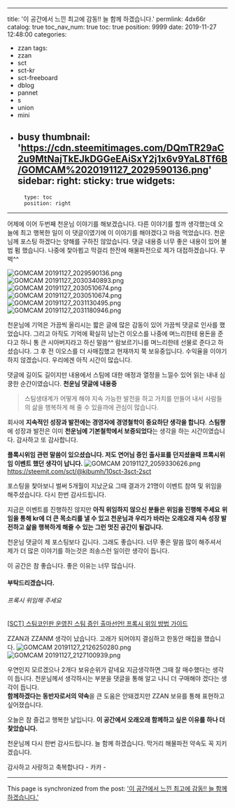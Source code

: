 
---
title: '이 공간에서 느낀 최고에 감동!! 늘 함께 하겠습니다.'
permlink: 4dx66r
catalog: true
toc_nav_num: true
toc: true
position: 9999
date: 2019-11-27 12:48:00
categories:
- zzan
tags:
- zzan
- sct
- sct-kr
- sct-freeboard
- dblog
- pannet
- s
- union
- mini
- busy
thumbnail: 'https://cdn.steemitimages.com/DQmTR29aC2u9MtNajTkEJkDGGeEAiSxY2j1x6v9YaL8Tf6B/GOMCAM%2020191127_2029590136.png'
sidebar:
    right:
        sticky: true
widgets:
    -
        type: toc
        position: right
---


어제에 이어 두번째  천운님 이야기를 해보겠습니다. 
다른 이야기를 할까 생각했는데 오늘에 최고 행복한  일이
이 댓글이였기에 이 이야기를 해야겠다고 마음 먹었습니다. 
천운님께  포스팅 하겠다는 양해를 구하진 않았습니다.
댓글 내용중 너무 좋은 내용이 있어 불법 펌 했습니다. 
나중에 찿아뵙고 막걸리 한잔에 해물파전으로 제가 
대접하겠습니다. 꾸벅^^
 

![GOMCAM 20191127_2029590136.png](https://cdn.steemitimages.com/DQmTR29aC2u9MtNajTkEJkDGGeEAiSxY2j1x6v9YaL8Tf6B/GOMCAM%2020191127_2029590136.png)![GOMCAM 20191127_2030340893.png](https://cdn.steemitimages.com/DQmNMdCaQHithtTy1PQTVNBWnjR5G326okRjQ38HohBhF3e/GOMCAM%2020191127_2030340893.png)![GOMCAM 20191127_2030510674.png](https://cdn.steemitimages.com/DQma1HN9FqFwGu1vBs192RCUteAUyeyawMo1tBEcMEqPzqN/GOMCAM%2020191127_2030510674.png)![GOMCAM 20191127_2030510674.png](https://cdn.steemitimages.com/DQma1HN9FqFwGu1vBs192RCUteAUyeyawMo1tBEcMEqPzqN/GOMCAM%2020191127_2030510674.png)![GOMCAM 20191127_2031130495.png](https://cdn.steemitimages.com/DQmao35edRjG8xg5UyLgnDDbknMwKaTvax4AzSGaxRCBqmF/GOMCAM%2020191127_2031130495.png)![GOMCAM 20191127_2031180946.png](https://cdn.steemitimages.com/DQmao35edRjG8xg5UyLgnDDbknMwKaTvax4AzSGaxRCBqmF/GOMCAM%2020191127_2031180946.png)

천운님에 기억은 가끔씩 올리시는 짧은 글에 많은 감동이 있어
가끔씩 댓글로 인사를 했었습니다. 
그리고 아직도 기억에 확실히 남는건 이오스를 나중에 며느리한테 
용돈을 준다고 하니 통 큰 시아버지라고 하신 말씀^^
람보르기니를 며느리한테 선물로 준다고 하셨습니다.
그 후 전 이오스를 더 사매집했고  현재까지 쭉 보유중입니다. 
수익율을 이야기 하지 않겠습니다.  우리에겐 아직 시간이 많습니다.

댓글에 길이도 길이지만 내용에서 스팀에 대한 애정과 열정을 
느낄수 있어 읽는 내내 심쿵한 순간이였습니다. 
**천운님 댓글에 내용중**
>스팀생태계가 어떻게 해야 지속 가능한 발전을 하고
가치를 만들어 내서 사람들의 삶을 행복하게 해 줄 수 있을까에
관심이 많습니다.  

회사에  **지속적인 성장과 발전에는 경영자에 경영철학이 중요하단 
생각을 합니다**.  **스팀짱**에 성장과 발전은 이미 **천운님에 기본철학에서
보증되었다**는 생각을 하는 시간이였습니다. 감사하고 또 감사합니다.

**플록시위임 관련 말씀이 있으셨습니다. 
저도 연어님 증인 출사표를 던지셨을때  프록시위임 
이벤트 했던 생각이 납니다.**
![GOMCAM 20191127_2059330626.png](https://cdn.steemitimages.com/DQmTRP632Lp35zi8msvu5w2nTJpvwcaqikd2s6pignu1nBk/GOMCAM%2020191127_2059330626.png) 
https://steemit.com/sct/@kibumh/10sct-3sct-2sct

포스팅을 찿아보니 벌써 5개월이 지났군요
그때 결과가 21명이 이벤트 참여 및 위임을 해주셨습니다.
다시 한번 감사드립니다. 

지금은 이벤트를 진행하진 않지만 **아직 위임하지 않으신
분들은 위임을 진행해 주세요**
**위임을 통해 kr에 더 큰 목소리를 낼 수 있고 천운님과 우리가 
바라는 오래오래 지속 성장 발전하고 삶을 행복하게 해줄 수
있는 그런 멋진 공간이 될겁니다.**

천운님 댓글이 제 포스팅보다 깁니다. 
그래도 좋습니다. 너무 좋은 말씀 많이 해주셔서 
제가 더 많은 이야기를 하는것은 죄송스런 일이란 생각이 듭니다.

이 공간은 참 좋습니다. 좋은 이유는 너무 많습니다. 

#### 부탁드리겠습니다. 
###### 프록시 위임해 주세요
[[SCT] 스팀코인판 운영진 스팀 증인 출마선언! 프록시 위임 방법 가이드](https://www.steemcoinpan.com/sct/@donekim/mfxim-sct)




ZZAN과 ZZANM 생각이 났습니다. 
고래가 되어야지 결심하고 한동안  매집을 했습니다. 
![GOMCAM 20191127_2126250280.png](https://cdn.steemitimages.com/DQmPjWuzAoB49TFmBcmeXsvhrwxKEUQ6Z5NmbMXErEnWfDj/GOMCAM%2020191127_2126250280.png)
![GOMCAM 20191127_2127100939.png](https://cdn.steemitimages.com/DQmX8KQYDu12BbAH4ipMG6RQ9HRCRFvsafeX9UPUZui9Urp/GOMCAM%2020191127_2127100939.png)
 
우연인지 모르겠으나 2개다 보유순위가 같네요
지금생각하면 그때 잘 매수했다는 생각이 듭니다. 
천운님께서 생각하시는 부분을 댓글을 통해 알고 나니 
더 구매해야 겠다는 생각이 듭니다.  
**함께하겠다는 동반자로서의 약속**을 큰 도움은 안돼겠지만
ZZAN 보유를 통해 표현하고 싶어졌습니다. 

 오늘은 참 즐겁고 행복한 날입니다.
**이 공간에서 오래오래 함께하고 싶은 이유를 하나 더
찿았습니다.**


천운님께 다시 한번 감사드립니다.
늘 함께 하겠습니다.  막거리 해물파전 약속도 꼭 지키겠습니다.

 감사하고 사랑하고 축복합나다 - 카카 -

- - -

This page is synchronized from the post: ['이 공간에서 느낀 최고에 감동!! 늘 함께 하겠습니다.'](https://steemit.com/@kibumh/4dx66r)
